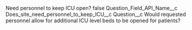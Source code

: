 <?xml version="1.0" encoding="UTF-8"?>
<CustomMetadata xmlns="http://soap.sforce.com/2006/04/metadata" xmlns:xsi="http://www.w3.org/2001/XMLSchema-instance" xmlns:xsd="http://www.w3.org/2001/XMLSchema">
    <label>Need personnel to keep ICU open?</label>
    <protected>false</protected>
    <values>
        <field>Question_Field_API_Name__c</field>
        <value xsi:type="xsd:string">Does_site_need_personnel_to_keep_ICU__c</value>
    </values>
    <values>
        <field>Question__c</field>
        <value xsi:type="xsd:string">Would requested personnel allow for additional ICU level beds to be opened for patients?</value>
    </values>
</CustomMetadata>
